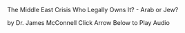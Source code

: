 The Middle East Crisis
Who Legally Owns It? - Arab or Jew?

by Dr. James McConnell
Click Arrow Below to Play Audio